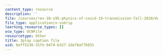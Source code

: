 ```yaml
---
content_type: resource
description: ''
file: /courses/res-10-s95-physics-of-covid-19-transmission-fall-2020/6eff523631fe9474b3271de78af7b931_yfxD7JKUxFQ.srt
file_type: application/x-subrip
learning_resource_types: []
ocw_type: OCWFile
resourcetype: Other
title: 3play caption file
uid: 6eff5236-31fe-9474-b327-1de78af7b931
---
```

